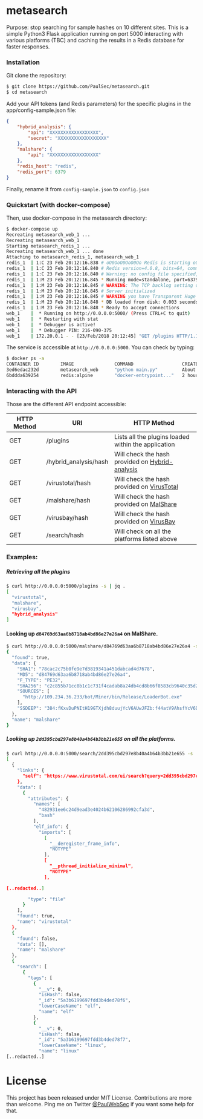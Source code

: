metasearch
===========

Purpose: stop searching for sample hashes on 10 different sites.
This is a simple Python3 Flask application running on port 5000 interacting with various platforms (TBC) and caching the results in a Redis database for faster responses. 

### Installation

Git clone the repository: 

```bash
$ git clone https://github.com/PaulSec/metasearch.git
$ cd metasearch
```


Add your API tokens (and Redis parameters) for the specific plugins in the app/config-sample.json file: 

```json
{
    "hybrid_analysis": {
        "api": "XXXXXXXXXXXXXXXXXX",
        "secret": "XXXXXXXXXXXXXXXXXX"
    },
    "malshare": {
        "api": "XXXXXXXXXXXXXXXXXX"
    },
    "redis_host": "redis",
    "redis_port": 6379
}
```


Finally, rename it from ```config-sample.json``` to ```config.json```

### Quickstart (with docker-compose)

Then, use docker-compose in the metasearch directory: 

```bash
$ docker-compose up
Recreating metasearch_web_1 ...
Recreating metasearch_web_1
Starting metasearch_redis_1 ...
Recreating metasearch_web_1 ... done
Attaching to metasearch_redis_1, metasearch_web_1
redis_1  | 1:C 23 Feb 20:12:16.838 # oO0OoO0OoO0Oo Redis is starting oO0OoO0OoO0Oo
redis_1  | 1:C 23 Feb 20:12:16.840 # Redis version=4.0.8, bits=64, commit=00000000, modified=0, pid=1, just started
redis_1  | 1:C 23 Feb 20:12:16.840 # Warning: no config file specified, using the default config. In order to specify a config file use redis-server /path/to/redis.conf
redis_1  | 1:M 23 Feb 20:12:16.845 * Running mode=standalone, port=6379.
redis_1  | 1:M 23 Feb 20:12:16.845 # WARNING: The TCP backlog setting of 511 cannot be enforced because /proc/sys/net/core/somaxconn is set to the lower value of 128.
redis_1  | 1:M 23 Feb 20:12:16.845 # Server initialized
redis_1  | 1:M 23 Feb 20:12:16.845 # WARNING you have Transparent Huge Pages (THP) support enabled in your kernel. This will create latency and memory usage issues with Redis. To fix this issue run the command 'echo never > /sys/kernel/mm/transparent_hugepage/enabled' as root, and add it to your /etc/rc.local in order to retain the setting after a reboot. Redis must be restarted after THP is disabled.
redis_1  | 1:M 23 Feb 20:12:16.848 * DB loaded from disk: 0.003 seconds
redis_1  | 1:M 23 Feb 20:12:16.848 * Ready to accept connections
web_1    |  * Running on http://0.0.0.0:5000/ (Press CTRL+C to quit)
web_1    |  * Restarting with stat
web_1    |  * Debugger is active!
web_1    |  * Debugger PIN: 216-090-375
web_1    | 172.20.0.1 - - [23/Feb/2018 20:12:45] "GET /plugins HTTP/1.1" 200 -
```

The service is accessible at ```http://0.0.0.0:5000```. You can check by typing:

```bash
$ docker ps -a
CONTAINER ID        IMAGE               COMMAND                  CREATED             STATUS                    PORTS                    NAMES
3ed6edac232d        metasearch_web      "python main.py"         About an hour ago   Up About an hour          0.0.0.0:5000->5000/tcp   metasearch_web_1
6bddda639254        redis:alpine        "docker-entrypoint..."   2 hours ago         Up About an hour          6379/tcp                 metasearch_redis_1
```

### Interacting with the API

Those are the different API endpoint accessible:

HTTP Method | URI | HTTP Method
--- | --- | ---
|GET | /plugins | Lists all the plugins loaded within the application |
|GET | /hybrid_analysis/hash | Will check the hash provided on [Hybrid-analysis](https://www.hybrid-analysis.com/) |
|GET | /virustotal/hash | Will check the hash provided on [VirusTotal](https://www.virustotal.com/) |
|GET | /malshare/hash | Will check the hash provided on [MalShare](http://malshare.com/) |
|GET | /virusbay/hash | Will check the hash provided on [VirusBay](https://beta.virusbay.io) |
|GET | /search/hash | Will check on all the platforms listed above |

### Examples: 

##### Retrieving all the plugins

```bash
$ curl http://0.0.0.0:5000/plugins -s | jq .
[
  "virustotal",
  "malshare",
  "virusbay",
  "hybrid_analysis"
]
```

#### Looking up ```d84769d63aa6b8718ab4bd86e27e26a4``` on MalShare.

```bash
$ curl http://0.0.0.0:5000/malshare/d84769d63aa6b8718ab4bd86e27e26a4 -s | jq .
{
  "found": true,
  "data": {
    "SHA1": "78cac2c75b0fe9e7d3819341a451dabcad4d7678",
    "MD5": "d84769d63aa6b8718ab4bd86e27e26a4",
    "F_TYPE": "PE32",
    "SHA256": "c2c855b71cc8b1c1c731f4cadab8a24db4cd8b66f8583cb9640c35d296baf6b0",
    "SOURCES": [
      "http://109.234.36.233/bot/Miner/bin/Release/LoaderBot.exe"
    ],
    "SSDEEP": "384:fKxvDuPNItH19GTXjdh8duujYcV6AUwJFZb:f44atV9AhsfYcV6Dw9b"
  },
  "name": "malshare"
}
```


##### Looking up ```2dd395cbd297e8b40a4b64b3bb21e655``` on all the platforms. 

```bash
$ curl http://0.0.0.0:5000/search/2dd395cbd297e8b40a4b64b3bb21e655 -s | jq . | more
[
  {
    "links": {
      "self": "https://www.virustotal.com/ui/search?query=2dd395cbd297e8b40a4b64b3bb21e655&relationships[url]=network_location%2Clast_serving_ip_address&relationships[comment]=author%2Citem"
    },
    "data": [
      {
        "attributes": {
          "names": [
            "482931ee6c24d9ead3e4024b62106286992cfa3d",
            "bash"
          ],
          "elf_info": {
            "imports": [
              [
                "__deregister_frame_info",
                "NOTYPE"
              ],
              [
                "__pthread_initialize_minimal",
                "NOTYPE"
              ],

[..redacted..]

        "type": "file"
      }
    ],
    "found": true,
    "name": "virustotal"
  },
  {
    "found": false,
    "data": [],
    "name": "malshare"
  },
  {
    "search": [
      {
        "tags": [
          {
            "__v": 0,
            "isHash": false,
            "_id": "5a3b6199697fdd3b4ded78f6",
            "lowerCaseName": "elf",
            "name": "elf"
          },
          {
            "__v": 0,
            "isHash": false,
            "_id": "5a3b6199697fdd3b4ded78f7",
            "lowerCaseName": "linux",
            "name": "linux"
[..redacted..]
```

License
========

This project has been released under MIT License.
Contributions are more than welcome. Ping me on Twitter [@PaulWebSec](https://twitter.com/PaulWebSec) if you want some help for that.